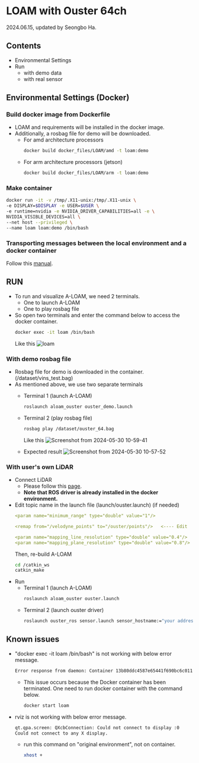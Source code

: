 # LOAM with Ouster 64ch
2024.06.15, updated by Seongbo Ha.

## Contents
  - Environmental Settings
  - Run
    - with demo data
    - with real sensor

## Environmental Settings (Docker)

### Build docker image from Dockerfile
- LOAM and requirements will be installed in the docker image.
- Additionally, a rosbag file for demo will be downloaded.
  - For amd architecture processors
    ```bash
    docker build docker_files/LOAM/amd -t loam:demo
    ```
  - For arm architecture processors (jetson)
    ```bash
    docker build docker_files/LOAM/arm -t loam:demo
    ```

### Make container
```bash
docker run -it -v /tmp/.X11-unix:/tmp/.X11-unix \
-e DISPLAY=$DISPLAY -e USER=$USER \
-e runtime=nvidia -e NVIDIA_DRIVER_CAPABILITIES=all -e \
NVIDIA_VISIBLE_DEVICES=all \
--net host --privileged \
--name loam loam:demo /bin/bash
```

### Transporting messages between the local environment and a docker container
Follow this [manual](https://github.com/Lab-of-AI-and-Robotics/Lair_Code_Implementation_Manual/blob/main/manual/ROS_multidevice.md).

## RUN
- To run and visualize A-LOAM, we need 2 terminals.
  - One to launch A-LOAM
  - One to play rosbag file
- So open two terminals and enter the command below to access the docker container.
  ```bash
  docker exec -it loam /bin/bash
  ```
  Like this
  ![loam](https://github.com/Lab-of-AI-and-Robotics/Lair_Code_Implementation_Manual/assets/34827206/2c9eb699-2cab-4bcf-bfd3-563fcc4095b6)

### With demo rosbag file
- Rosbag file for demo is downloaded in the container. (/dataset/vins_test.bag)
- As mentioned above, we use two separate terminals
  - Terminal 1 (launch A-LOAM)
    ```bash
    roslaunch aloam_ouster ouster_demo.launch
    ```
  - Terminal 2 (play rosbag file)
    ```bash
    rosbag play /dataset/ouster_64.bag
    ```
    Like this
    ![Screenshot from 2024-05-30 10-59-41](https://github.com/Lab-of-AI-and-Robotics/A-LOAM_ouster64ch/assets/34827206/5244c42f-6fb3-4363-a498-28884f9072aa)

  - Expected result
    ![Screenshot from 2024-05-30 10-57-52](https://github.com/Lab-of-AI-and-Robotics/A-LOAM_ouster64ch/assets/34827206/27698594-7d28-4d6a-b2df-06ed7368b278)

### With user's own LiDAR
- Connect LiDAR
  - Please follow this [page](https://github.com/Lab-of-AI-and-Robotics/Lair_Code_Implementation_Manual/blob/main/manual/Ouster.md).
  - **Note that ROS driver is already installed in the docker environment.**
- Edit topic name in the launch file (launch/ouster.launch) (if needed)
  ```yaml
  <param name="minimum_range" type="double" value="1"/>

  <remap from="/velodyne_points" to="/ouster/points"/>   <---- Edit

  <param name="mapping_line_resolution" type="double" value="0.4"/>
  <param name="mapping_plane_resolution" type="double" value="0.8"/>
  ```
  Then, re-build A-LOAM
  ```bash
  cd /catkin_ws
  catkin_make
  ```
- Run
  - Terminal 1 (launch A-LOAM)
    ```bash
    roslaunch aloam_ouster ouster.launch
    ```
  - Terminal 2 (launch ouster driver)
    ```bash
    roslaunch ouster_ros sensor.launch sensor_hostname:="your address" udp_dest:="your address"
    ```

## Known issues
- "docker exec -it loam /bin/bash" is not working with below error message.
    ```bash
    Error response from daemon: Container 13b80ddc4587e65441f690bc6c011eeb5626b01addabb4ebcb2c0386c595135b is not running
    ```
    - This issue occurs because the Docker container has been terminated. One need to run docker container with the command below.
        ```bash
        docker start loam
        ```
- rviz is not working with below error message.
  ```bash
  qt.qpa.screen: QXcbConnection: Could not connect to display :0
  Could not connect to any X display.
  ```
  - run this command on "original environment", not on container.
    ```bash
    xhost +
    ```
